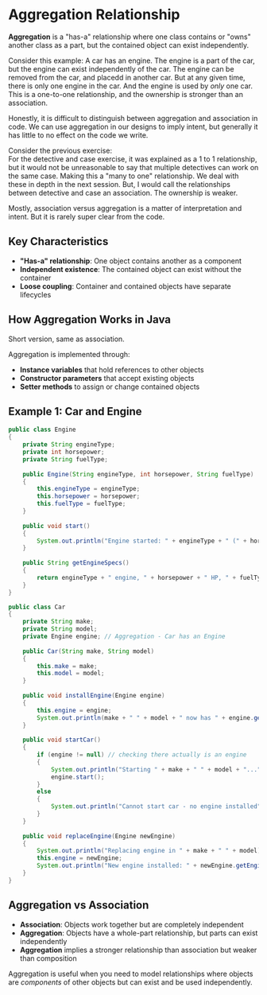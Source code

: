 # Aggregation Relationship

**Aggregation** is a "has-a" relationship where one class contains or "owns" another class as a part, but the contained object can exist independently. 

Consider this example: A car has an engine. The engine is a part of the car, but the engine can exist independently of the car. The engine can be removed from the car, and placedd in another car. But at any given time, there is only one engine in the car. And the engine is used by _only_ one car.\
This is a one-to-one relationship, and the ownership is stronger than an association.

Honestly, it is difficult to distinguish between aggregation and association in code. We can use aggregation in our designs to imply intent, but generally it has little to no effect on the code we write. 


Consider the previous exercise:\
For the detective and case exercise, it was explained as a 1 to 1 relationship, but it would not be unreasonable to say that multiple detectives can work on the same case. Making this a "many to one" relationship. We deal with these in depth in the next session. But, I would call the relationships between detective and case an association. The ownership is weaker.

Mostly, association versus aggregation is a matter of interpretation and intent. But it is rarely super clear from the code.

## Key Characteristics

- **"Has-a" relationship**: One object contains another as a component
- **Independent existence**: The contained object can exist without the container
- **Loose coupling**: Container and contained objects have separate lifecycles

## How Aggregation Works in Java

Short version, same as association.

Aggregation is implemented through:
- **Instance variables** that hold references to other objects
- **Constructor parameters** that accept existing objects
- **Setter methods** to assign or change contained objects





## Example 1: Car and Engine

```java
public class Engine 
{
    private String engineType;
    private int horsepower;
    private String fuelType;
    
    public Engine(String engineType, int horsepower, String fuelType) 
    {
        this.engineType = engineType;
        this.horsepower = horsepower;
        this.fuelType = fuelType;
    }
    
    public void start() 
    {
        System.out.println("Engine started: " + engineType + " (" + horsepower + " HP)");
    }
    
    public String getEngineSpecs() 
    {
        return engineType + " engine, " + horsepower + " HP, " + fuelType;
    }
}

public class Car 
{
    private String make;
    private String model;
    private Engine engine; // Aggregation - Car has an Engine
    
    public Car(String make, String model) 
    {
        this.make = make;
        this.model = model;
    }
    
    public void installEngine(Engine engine) 
    {
        this.engine = engine;
        System.out.println(make + " " + model + " now has " + engine.getEngineSpecs());
    }
    
    public void startCar() 
    {
        if (engine != null) // checking there actually is an engine
        {
            System.out.println("Starting " + make + " " + model + "...");
            engine.start();
        } 
        else 
        {
            System.out.println("Cannot start car - no engine installed");
        }
    }
    
    public void replaceEngine(Engine newEngine) 
    {
        System.out.println("Replacing engine in " + make + " " + model);
        this.engine = newEngine;
        System.out.println("New engine installed: " + newEngine.getEngineSpecs());
    }
}
```

## Aggregation vs Association

- **Association**: Objects work together but are completely independent
- **Aggregation**: Objects have a whole-part relationship, but parts can exist independently
- **Aggregation** implies a stronger relationship than association but weaker than composition

Aggregation is useful when you need to model relationships where objects are _components_ of other objects but can exist and be used independently.
